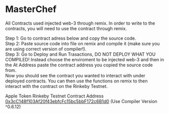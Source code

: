 # MasterChef
All Contracts used injected web-3 through remix. In order to write to the contracts, you will need to use the contract through remix.

Step 1: Go to contract adress below and copy the source code.  
Step 2: Paste source code into file on remix and compile it (make sure you are using correct version of compiler!).  
Step 3: Go to Deploy and Run Trasactions, DO NOT DEPLOY WHAT YOU COMPILED! Instead choose the enviroment to be injected web-3 and then in
the At Address paste the contract address you copied the source code from.  
Now you should see the contract you wanted to interact with under deployed contracts. You can then use the functions on remix to then interact with the contract on the Rinkeby Testnet.  


Apple Token Rinkeby Testnet Contract Address [0x3cC148f103Af20f43ebfcFc15bc5bbF172c6B1d0](https://rinkeby.etherscan.io/address/0x3cc148f103af20f43ebfcfc15bc5bbf172c6b1d0) (Use Compiler Version ^0.6.12)
